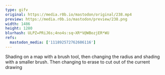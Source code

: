 ```yaml
---
type: gifv
original: https://media.r0b.io/mastodon/original/238.mp4
preview: https://media.r0b.io/mastodon/preview/238.png
width: 1486
height: 1280
blurhash: ULPZ=PRiJ6s;4no4s:sq~XR*V@WBozjER*WU
refs:
  mastodon_media: ['111892572762606116']
---
```


Shading on a map with a brush tool, then changing the radius and shading with a smaller brush. Then changing to erase to cut out of the current drawing
